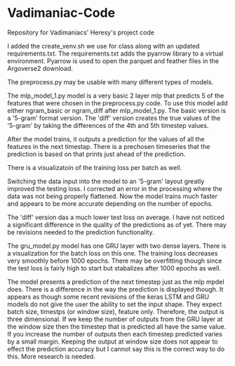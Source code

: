 
# Vadimaniac-Code
Repository for Vadimaniacs' Heresy's project code

I added the create_venv.sh we use for class along with an updated requirements.txt.
The requirements.txt adds the pyarrow library to a virtual environment. 
Pyarrow is used to open the parquet and feather files in the Argoverse2 download. 

The preprocess.py may be usable with many different types of models.

The mlp_model_1.py model is a very basic 2 layer mlp that predicts 5 of the features that were
chosen in the preprocess.py code. To use this model add either ngram_basic
or ngram_diff after mlp_model_1.py. The basic version is a '5-gram' format version. The 
'diff' version creates the true values of the '5-gram' by taking the differences 
of the 4th and 5th timestep values. 

After the model trains, it outputs a prediction for the 
values of all the features in the next timestap. There is a prechosen timeseries 
that the prediction is based on that prints just ahead of the prediction.

There is a visualizatoin of the training loss per batch as well.

Switching the data input into the model to an '5-gram' layout greatly improved the 
testing loss. I corrected an error in the processing where the data was not being properly 
flattened. Now the model trains much faster and appears to be more accurate depending on the 
number of epochs.

The 'diff' version das a much lower test loss on average. I have not noticed a 
significant difference in the quality of the predictions as of yet. There may be 
revisions needed to the prediction functionality. 

The gru_model.py model has one GRU layer with two dense layers. There is a 
visualization for the batch loss on this one. The training loss decreases 
very smoothly before 1000 epochs. There may be overfitting though since the 
test loss is fairly high to start but stabalizes after 1000 epochs as well.

The model presents a prediction of the next timestep just as the mlp mpdel does.
There is a difference in the way the prediction is displayed though. It appears as though some
recent revisions of the keras LSTM and GRU models do not give the user the ability 
to set the input shape. They expect batch size, timestps (or window size), feature only. Therefore,
the output is three dimensional. If we keep the number of outputs from the GRU layer at 
the window size then the timestep that is predicted all have the same value. If you increase the 
number of outputs then each timestep predicted varies by a small margin. Keeping the output 
at window size does not appear to effect the prediction accuracy but I cannot say this is the 
correct way to do this. More research is needed. 
